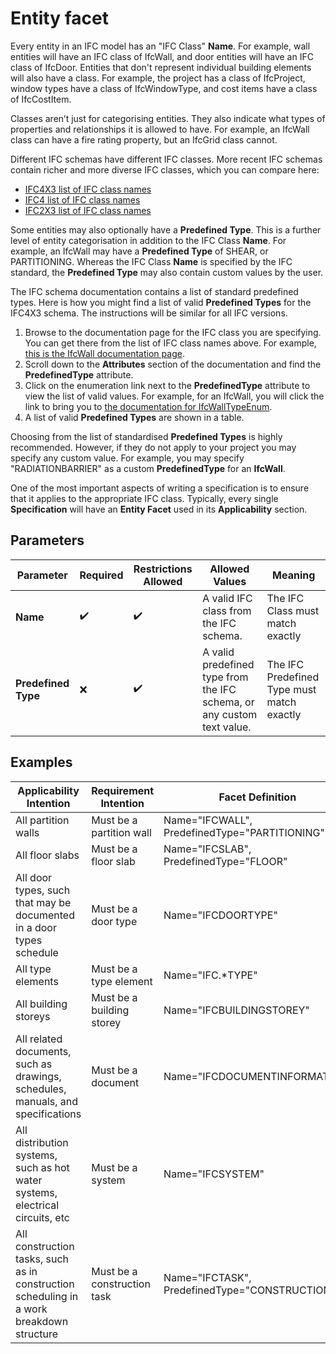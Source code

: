 # Entity facet

Every entity in an IFC model has an "IFC Class" **Name**. For example, wall entities will have an IFC class of IfcWall, and door entities will have an IFC class of IfcDoor. Entities that don't represent individual building elements will also have a class. For example, the project has a class of IfcProject, window types have a class of IfcWindowType, and cost items have a class of IfcCostItem.

Classes aren’t just for categorising entities. They also indicate what types of properties and relationships it is allowed to have. For example, an IfcWall class can have a fire rating property, but an IfcGrid class cannot.

Different IFC schemas have different IFC classes. More recent IFC schemas contain richer and more diverse IFC classes, which you can compare here:

 - [IFC4X3 list of IFC class names](http://ifc43-docs.standards.buildingsmart.org/IFC/RELEASE/IFC4x3/HTML/annex-b1.html)
 - [IFC4 list of IFC class names](https://standards.buildingsmart.org/IFC/RELEASE/IFC4/ADD2_TC1/HTML/link/alphabeticalorder-entities.htm)
 - [IFC2X3 list of IFC class names](https://standards.buildingsmart.org/IFC/RELEASE/IFC2x3/TC1/HTML/alphabeticalorder_entities.htm)

Some entities may also optionally have a **Predefined Type**. This is a further level of entity categorisation in addition to the IFC Class **Name**. For example, an IfcWall may have a **Predefined Type** of SHEAR, or PARTITIONING. Whereas the IFC Class **Name** is specified by the IFC standard, the **Predefined Type** may also contain custom values by the user.

The IFC schema documentation contains a list of standard predefined types. Here is how you might find a list of valid **Predefined Types** for the IFC4X3 schema. The instructions will be similar for all IFC versions.

 1. Browse to the documentation page for the IFC class you are specifying. You can get there from the list of IFC class names above. For example, [this is the IfcWall documentation page](http://ifc43-docs.standards.buildingsmart.org/IFC/RELEASE/IFC4x3/HTML/lexical/IfcWall.htm).
 2. Scroll down to the **Attributes** section of the documentation and find the **PredefinedType** attribute.
 3. Click on the enumeration link next to the **PredefinedType** attribute to view the list of valid values. For example, for an IfcWall, you will click the link to bring you to [the documentation for IfcWallTypeEnum](http://ifc43-docs.standards.buildingsmart.org/IFC/RELEASE/IFC4x3/HTML/lexical/IfcWallTypeEnum.htm).
 4. A list of valid **Predefined Types** are shown in a table.

Choosing from the list of standardised **Predefined Types** is highly recommended. However, if they do not apply to your project you may specify any custom value. For example, you may specify "RADIATIONBARRIER" as a custom **PredefinedType** for an **IfcWall**.

One of the most important aspects of writing a specification is to ensure that it applies to the appropriate IFC class. Typically, every single **Specification** will have an **Entity Facet** used in its **Applicability** section.

## Parameters

Parameter | Required | Restrictions Allowed | Allowed Values | Meaning
--- | --- | --- | --- | ---
**Name** | ✔️ | ✔️ | A valid IFC class from the IFC schema. | The IFC Class must match exactly
**Predefined Type** | ❌ | ✔️ | A valid predefined type from the IFC schema, or any custom text value. | The IFC Predefined Type must match exactly

## Examples

Applicability Intention | Requirement Intention | Facet Definition
--- | --- | ---
All partition walls | Must be a partition wall | Name="IFCWALL", PredefinedType="PARTITIONING"
All floor slabs | Must be a floor slab | Name="IFCSLAB", PredefinedType="FLOOR"
All door types, such that may be documented in a door types schedule | Must be a door type | Name="IFCDOORTYPE"
All type elements | Must be a type element | Name="IFC.*TYPE"
All building storeys | Must be a building storey | Name="IFCBUILDINGSTOREY"
All related documents, such as drawings, schedules, manuals, and specifications | Must be a document | Name="IFCDOCUMENTINFORMATION"
All distribution systems, such as hot water systems, electrical circuits, etc | Must be a system | Name="IFCSYSTEM"
All construction tasks, such as in construction scheduling in a work breakdown structure | Must be a construction task | Name="IFCTASK", PredefinedType="CONSTRUCTION"
